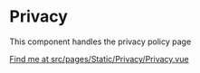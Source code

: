 # Privacy

This component handles the privacy policy page

[Find me at src/pages/Static/Privacy/Privacy.vue](https://github.com/FAIRsharing/fairsharing.github.io/tree/newtest/src/pages/Static/Privacy/Privacy.vue)
